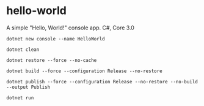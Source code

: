 # hello-world

A simple "Hello, World!" console app. C#, Core 3.0

```
dotnet new console --name HelloWorld
```

```
dotnet clean
```

```
dotnet restore --force --no-cache
```

```
dotnet build --force --configuration Release --no-restore
```

```
dotnet publish --force --configuration Release --no-restore --no-build --output Publish
```

```
dotnet run
```
